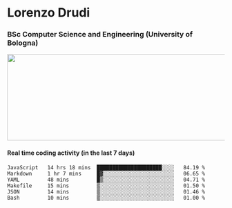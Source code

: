 # Lorenzo Drudi
### BSc Computer Science and Engineering (University of Bologna)

<img src="https://github-readme-stats.vercel.app/api?username=LorenzoDrudi&count_private=true&show_icons=true&theme=gruvbox" height=200px width=550px>

<!---Use wakatime plugins to track the coding time--->
#### Real time coding activity (in the last 7 days)
<!--START_SECTION:waka-->

```text
JavaScript   14 hrs 18 mins  █████████████████████░░░░   84.19 %
Markdown     1 hr 7 mins     █▓░░░░░░░░░░░░░░░░░░░░░░░   06.65 %
YAML         48 mins         █▒░░░░░░░░░░░░░░░░░░░░░░░   04.71 %
Makefile     15 mins         ▒░░░░░░░░░░░░░░░░░░░░░░░░   01.50 %
JSON         14 mins         ▒░░░░░░░░░░░░░░░░░░░░░░░░   01.46 %
Bash         10 mins         ▒░░░░░░░░░░░░░░░░░░░░░░░░   01.00 %
```

<!--END_SECTION:waka-->
